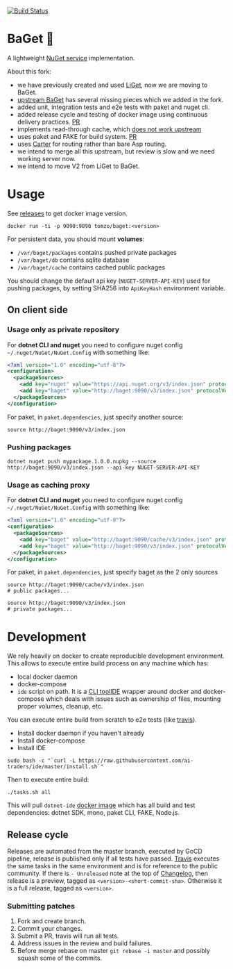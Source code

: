 [![Build Status](https://travis-ci.com/ai-traders/BaGet.svg?branch=master)](https://travis-ci.com/ai-traders/BaGet)

# BaGet :baguette_bread:

A lightweight [NuGet service](https://docs.microsoft.com/en-us/nuget/api/overview) implementation.

About this fork:
 - we have previously created and used [LiGet](https://github.com/ai-traders/liget/), now we are moving to BaGet.
 - [upstream BaGet](https://github.com/loic-sharma/BaGet) has several missing pieces which we added in the fork.
 - added unit, integration tests and e2e tests with paket and nuget cli.
 - added release cycle and testing of docker image using continuous delivery practices. [PR](https://github.com/loic-sharma/BaGet/pull/108)
 - implements read-through cache, which [does not work upstream](https://github.com/loic-sharma/BaGet/issues/93)
 - uses paket and FAKE for build system. [PR](https://github.com/loic-sharma/BaGet/pull/108)
 - uses [Carter](https://github.com/CarterCommunity/Carter) for routing rather than bare Asp routing.
 - we intend to merge all this upstream, but review is slow and we need working server now.
 - we intend to move V2 from LiGet to BaGet.

# Usage

See [releases](https://github.com/ai-traders/BaGet/releases) to get docker image version.

```
docker run -ti -p 9090:9090 tomzo/baget:<version>
```

For persistent data, you should mount **volumes**:
 - `/var/baget/packages` contains pushed private packages
 - `/var/baget/db` contains sqlite database
 - `/var/baget/cache` contains cached public packages

You should change the default api key (`NUGET-SERVER-API-KEY`) used for pushing packages,
by setting SHA256 into `ApiKeyHash` environment variable.

## On client side

### Usage only as private repository

For **dotnet CLI and nuget** you need to configure nuget config `~/.nuget/NuGet/NuGet.Config` with something like:
```xml
<?xml version="1.0" encoding="utf-8"?>
<configuration>
  <packageSources>
    <add key="nuget" value="https://api.nuget.org/v3/index.json" protocolVersion="3" />
    <add key="baget" value="http://baget:9090/v3/index.json" protocolVersion="3" />
  </packageSources>
</configuration>
```

For paket, in `paket.dependencies`, just specify another source:
```
source http://baget:9090/v3/index.json
```

### Pushing packages

```
dotnet nuget push mypackage.1.0.0.nupkg --source http://baget:9090/v3/index.json --api-key NUGET-SERVER-API-KEY
```

### Usage as caching proxy

For **dotnet CLI and nuget** you need to configure nuget config `~/.nuget/NuGet/NuGet.Config` with something like:
```xml
<?xml version="1.0" encoding="utf-8"?>
<configuration>
  <packageSources>
    <add key="baget" value="http://baget:9090/cache/v3/index.json" protocolVersion="3" />
    <add key="baget" value="http://baget:9090/v3/index.json" protocolVersion="3" />
  </packageSources>
</configuration>
```

For paket, in `paket.dependencies`, just specify baget as the 2 only sources
```
source http://baget:9090/cache/v3/index.json
# public packages...

source http://baget:9090/v3/index.json
# private packages...
```

# Development

We rely heavily on docker to create reproducible development environment.
This allows to execute entire build process on any machine which has:
 - local docker daemon
 - docker-compose
 - `ide` script on path. It is a [CLI toolIDE](https://github.com/ai-traders/ide)
  wrapper around docker and docker-compose which deals with issues such as ownership of files,
  mounting proper volumes, cleanup, etc.

You can execute entire build from scratch to e2e tests (like [travis](.travis.yml)).
 - Install docker daemon if you haven't already
 - Install docker-compose
 - Install IDE
```
sudo bash -c "`curl -L https://raw.githubusercontent.com/ai-traders/ide/master/install.sh`"
```

Then to execute entire build:
```
./tasks.sh all
```

This will pull `dotnet-ide` [docker image](https://github.com/ai-traders/docker-dotnet-ide) which
has all build and test dependencies: dotnet SDK, mono, paket CLI, FAKE, Node.js.

## Release cycle

Releases are automated from the master branch, executed by GoCD pipeline, release is published only if all tests have passed.
[Travis](https://travis-ci.com/ai-traders/BaGet) executes the same tasks in the same environment and is for reference to the public community.
If there is `- Unreleased` note at the top of [Changelog](CHANGELOG.md),
then release is a preview, tagged as `<version>-<short-commit-sha>`.
Otherwise it is a full release, tagged as `<version>`.

### Submitting patches

1. Fork and create branch.
2. Commit your changes.
3. Submit a PR, travis will run all tests.
4. Address issues in the review and build failures.
5. Before merge rebase on master `git rebase -i master` and possibly squash some of the commits.
